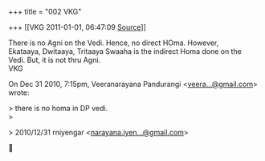 +++
title = "002 VKG"

+++
[[VKG	2011-01-01, 06:47:09 [Source](https://groups.google.com/g/bvparishat/c/Mt3FnnpkL0Y)]]



There is no Agni on the Vedi. Hence, no direct HOma. However,  
Ekataaya, Dwitaaya, Tritaaya Swaaha is the indirect Homa done on the  
Vedi. But, it is not thru Agni.  
VKG

On Dec 31 2010, 7:15pm, Veeranarayana Pandurangi \<[veera...@gmail.com]()\>  
wrote:

  
\> there is no homa in DP vedi.  
\>  

\> 2010/12/31 rniyengar \<[narayana.iyen...@gmail.com]()\>



